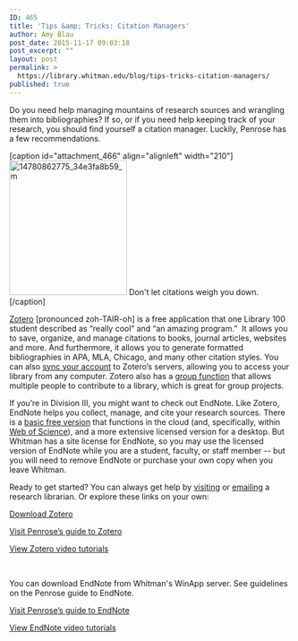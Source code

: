 ```yaml
---
ID: 465
title: 'Tips &amp; Tricks: Citation Managers'
author: Amy Blau
post_date: 2015-11-17 09:03:18
post_excerpt: ""
layout: post
permalink: >
  https://library.whitman.edu/blog/tips-tricks-citation-managers/
published: true
---
```

<span style="font-weight: 400;">Do you need help managing mountains of research sources and wrangling them into bibliographies? If so, or if you need help keeping track of your research, you should find yourself a citation manager. Luckily, Penrose has a few recommendations. </span>

[caption id="attachment_466" align="alignleft" width="210"]<a href="https://library.whitman.edu/blog/wp-content/uploads/sites/4/2015/11/14780862775_34e3fa8b59_m.jpg"><img class="wp-image-466 size-full" src="https://library.whitman.edu/blog/wp-content/uploads/sites/4/2015/11/14780862775_34e3fa8b59_m.jpg" alt="14780862775_34e3fa8b59_m" width="210" height="240" /></a> Don't let citations weigh you down.[/caption]

<a href="https://www.zotero.org/"><span style="font-weight: 400;">Zotero</span></a><span style="font-weight: 400;"> [pronounced zoh-TAIR-oh] is a free application that one Library 100 student described as “really cool” and “an amazing program.”  It allows you to save, organize, and manage citations to books, journal articles, websites and more. And furthermore, it allows you to generate formatted bibliographies in APA, MLA, Chicago, and many other citation styles. You can also </span><a href="https://www.zotero.org/support/sync"><span style="font-weight: 400;">sync your account</span></a><span style="font-weight: 400;"> to Zotero’s servers, allowing you to access your library from any computer. Zotero also has a </span><a href="https://www.zotero.org/groups/"><span style="font-weight: 400;">group function</span></a><span style="font-weight: 400;"> that allows multiple people to contribute to a library, which is great for group projects. </span>

<span style="font-weight: 400;">If you’re in Division III, you might want to check out EndNote. Like Zotero, EndNote helps you collect, manage, and cite your research sources. There is a </span><a href="http://endnote.com/product-details/basic"><span style="font-weight: 400;">basic free version</span></a><span style="font-weight: 400;"> that functions in the cloud (and, specifically, within </span><a href="http://ezproxy.whitman.edu:2048/login?url=http://webofknowledge.com/?DestApp=WOS&amp;editions=SCI"><span style="font-weight: 400;">Web of Science</span></a><span style="font-weight: 400;">), and a more extensive licensed version for a desktop. </span><span style="font-weight: 400;">But Whitman has a site license for EndNote</span><span style="font-weight: 400;">, so you may use the licensed version of EndNote while you are a student, faculty, or staff member -- but you will need to remove EndNote or purchase your own copy when you leave Whitman.</span>

<span style="font-weight: 400;">Ready to get started? You can always get help by </span><a href="https://library.whitman.edu/appointments/"><span style="font-weight: 400;">visiting</span></a><span style="font-weight: 400;"> or </span><a href="https://library.whitman.edu/contact-a-librarian/"><span style="font-weight: 400;">emailing</span></a><span style="font-weight: 400;"> a research librarian. Or explore these links on your own:</span>

<a href="https://www.zotero.org/"><span style="font-weight: 400;">Download Zotero</span></a>

<a href="http://libguides.whitman.edu/zotero"><span style="font-weight: 400;">Visit Penrose’s guide to Zotero</span></a>

<a href="https://www.zotero.org/support/screencast_tutorials"><span style="font-weight: 400;">View Zotero video tutorials</span></a>

&nbsp;

You can download EndNote from Whitman's WinApp server. See guidelines on the Penrose guide to EndNote.

<a href="http://libguides.whitman.edu/endnote"><span style="font-weight: 400;">Visit Penrose’s guide to EndNote</span></a>

<a href="https://www.youtube.com/user/EndNoteTraining"><span style="font-weight: 400;">View EndNote video tutorials</span></a>